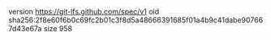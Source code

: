 version https://git-lfs.github.com/spec/v1
oid sha256:2f8e60f6b0c69fc2b01c3f8d5a48666391685f01a4b9c41dabe907667d43e67a
size 958
